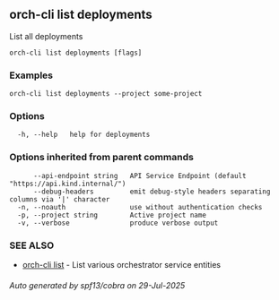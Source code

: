 ## orch-cli list deployments

List all deployments

```
orch-cli list deployments [flags]
```

### Examples

```
orch-cli list deployments --project some-project
```

### Options

```
  -h, --help   help for deployments
```

### Options inherited from parent commands

```
      --api-endpoint string   API Service Endpoint (default "https://api.kind.internal/")
      --debug-headers         emit debug-style headers separating columns via '|' character
  -n, --noauth                use without authentication checks
  -p, --project string        Active project name
  -v, --verbose               produce verbose output
```

### SEE ALSO

* [orch-cli list](orch-cli_list.md)	 - List various orchestrator service entities

###### Auto generated by spf13/cobra on 29-Jul-2025
